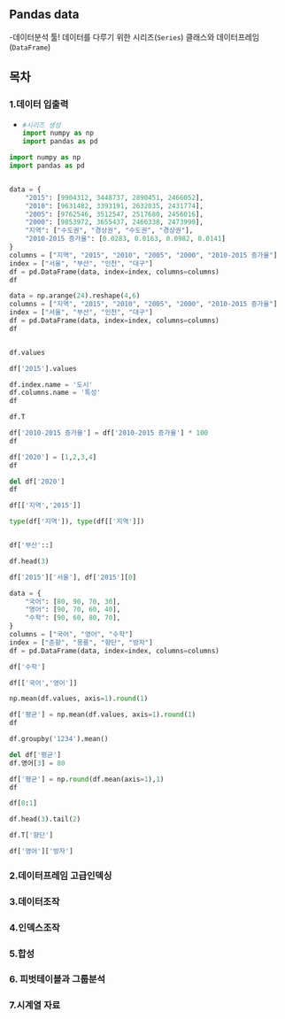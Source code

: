 

## Pandas data 

-데이터분석 툴!  데이터를 다루기 위한 시리즈(`Series`) 클래스와 데이터프레임(`DataFrame`) 

## 목차

### 1.데이터 입출력

- ```python
  #시리즈 생성
  import numpy as np
  import pandas as pd
  ```

```python
import numpy as np
import pandas as pd


data = {
    "2015": [9904312, 3448737, 2890451, 2466052],
    "2010": [9631482, 3393191, 2632035, 2431774],
    "2005": [9762546, 3512547, 2517680, 2456016],
    "2000": [9853972, 3655437, 2466338, 2473990],
    "지역": ["수도권", "경상권", "수도권", "경상권"],
    "2010-2015 증가율": [0.0283, 0.0163, 0.0982, 0.0141]
}
columns = ["지역", "2015", "2010", "2005", "2000", "2010-2015 증가율"]
index = ["서울", "부산", "인천", "대구"]
df = pd.DataFrame(data, index=index, columns=columns)
df

data = np.arange(24).reshape(4,6)
columns = ["지역", "2015", "2010", "2005", "2000", "2010-2015 증가율"]
index = ["서울", "부산", "인천", "대구"]
df = pd.DataFrame(data, index=index, columns=columns)
df


df.values

df['2015'].values

df.index.name = '도시'
df.columns.name = '특성'
df

df.T

df['2010-2015 증가율'] = df['2010-2015 증가율'] * 100
df

df['2020'] = [1,2,3,4]
df

del df['2020']
df

df[['지역','2015']]

type(df['지역']), type(df[['지역']])


df['부산'::]

df.head(3)

df['2015']['서울'], df['2015'][0]

data = {
    "국어": [80, 90, 70, 30],
    "영어": [90, 70, 60, 40],
    "수학": [90, 60, 80, 70],
}
columns = ["국어", "영어", "수학"]
index = ["춘향", "몽룡", "향단", "방자"]
df = pd.DataFrame(data, index=index, columns=columns)

df['수학']

df[['국어','영어']]

np.mean(df.values, axis=1).round(1)

df['평균'] = np.mean(df.values, axis=1).round(1)
df

df.groupby('1234').mean()

del df['평균']
df.영어[3] = 80

df['평균'] = np.round(df.mean(axis=1),1)
df

df[0:1]

df.head(3).tail(2)

df.T['향단']

df['영어']['방자']
```



### 2.데이터프레임 고급인덱싱

### 3.데이터조작

### 4.인덱스조작

### 5.합성

### 6. 피벗테이블과 그룹분석

### 7.시계열 자료

